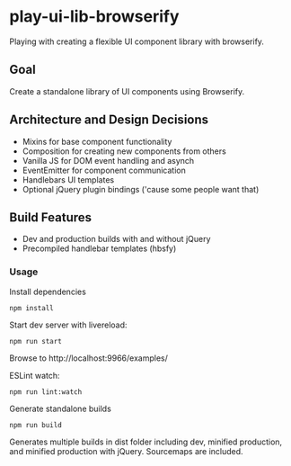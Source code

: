 # play-ui-lib-browserify
Playing with creating a flexible UI component library with browserify.  

## Goal
Create a standalone library of UI components using Browserify.

## Architecture and Design Decisions
 * Mixins for base component functionality
 * Composition for creating new components from others
 * Vanilla JS for DOM event handling and asynch
 * EventEmitter for component communication
 * Handlebars UI templates
 * Optional jQuery plugin bindings ('cause some people want that)

## Build Features
 * Dev and production builds with and without jQuery
 * Precompiled handlebar templates (hbsfy)

### Usage
Install dependencies
~~~~
npm install
~~~~

Start dev server with livereload:
~~~~
npm run start
~~~~
Browse to http://localhost:9966/examples/

ESLint watch:
~~~~
npm run lint:watch
~~~~

Generate standalone builds
~~~~
npm run build
~~~~

Generates multiple builds in dist folder including dev, minified production, and minified production with jQuery.  Sourcemaps are included.

